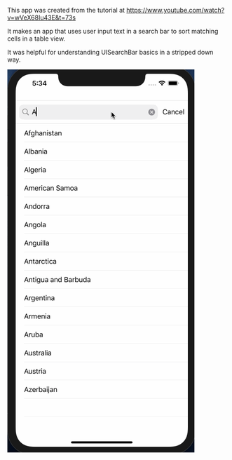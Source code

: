 This app was created from the tutorial at https://www.youtube.com/watch?v=wVeX68Iu43E&t=73s

It makes an app that uses user input text in a search bar to sort matching cells in a table view. 

It was helpful for understanding UISearchBar basics in a stripped down way. 

![](SearchBarTutorialGif2.gif)
